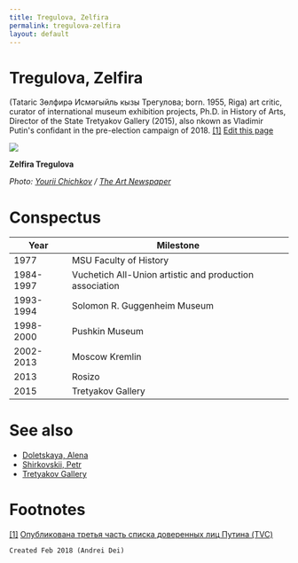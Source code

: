 ```yaml
---
title: Tregulova, Zelfira
permalink: tregulova-zelfira
layout: default
---
```


# Tregulova, Zelfira

 (Tataric Зөлфирә Исмәгыйль кызы Трегулова; born. 1955, Riga) art critic, curator of international museum exhibition projects, Ph.D. in History of Arts, Director of the State Tretyakov Gallery (2015), also nkown as Vladimir Putin's confidant in the pre-election campaign of 2018. <span id="a1">[\[1\]](#f1)</span> [Edit this page](http://prose.io/#indexmod/encyclopedia/edit/master/tregulova-zelfira.md)

![](http://www.theartnewspaper.ru/public/uploads/posts/post/2015-12/15594293-dda1-476b-8873-e9100b676ca5.jpg)

**Zelfira Tregulova**

*Photo: [Yourii Chichkov](chichkov-yourii) / [The Art Newspaper](http://www.theartnewspaper.ru/public/uploads/posts/post/2015-12/15594293-dda1-476b-8873-e9100b676ca5.jpg)*

# Conspectus

|Year|Milestone|
|----|-----|
|1977|MSU Faculty of History|
|1984-1997|Vuchetich All-Union artistic and production association|
|1993-1994|Solomon R. Guggenheim Museum|
|1998-2000|Pushkin Museum|
|2002-2013|Moscow Kremlin|
|2013|Rosizo|
|2015|Tretyakov Gallery|

# See also

+ [Doletskaya, Alena](doletskaya-alena)
+ [Shirkovskii, Petr](shirkovskii-petr)
+ [Tretyakov Gallery](tretyakov-gallery)

# Footnotes

[[1]](#a1) <span id="f1"></span> [Опубликована третья часть списка доверенных лиц Путина (TVC)](https://www.tvc.ru/news/show/id/131796)

`Created Feb 2018 (Andrei Dei)`
